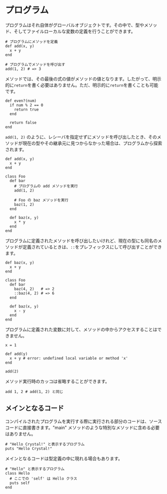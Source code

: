 # プログラム

プログラムはそれ自体がグローバルオブジェクトです。その中で、型やメソッド、そしてファイルローカルな変数の定義を行うことができます。

```crystal
# プログラムにメソッドを定義
def add(x, y)
  x + y
end

# プログラムでメソッドを呼び出す
add(1, 2) # => 3
```

メソッドでは、その最後の式の値がメソッドの値となります。したがって、明示的に`return`を書く必要はありません。ただ、明示的に`return`を書くことも可能です。

```crystal
def even?(num)
  if num % 2 == 0
    return true
  end

  return false
end
```

`add(1, 2)` のように、レシーバを指定せずにメソッドを呼び出したとき、そのメソッドが現在の型やその継承元に見つからなかった場合は、プログラムから探索されます。

```crystal
def add(x, y)
  x + y
end

class Foo
  def bar
    # プログラムの add メソッドを実行
    add(1, 2)

    # Foo の baz メソッドを実行
    baz(1, 2)
  end

  def baz(x, y)
    x * y
  end
end
```

プログラムに定義されたメソッドを呼び出したいけれど、現在の型にも同名のメソッドが定義されているときは、`::`をプレフィックスにして呼び出すことができます。

```crystal
def baz(x, y)
  x + y
end

class Foo
  def bar
    baz(4, 2)   # => 2
    ::baz(4, 2) # => 6
  end

  def baz(x, y)
    x - y
  end
end
```

プログラムに定義された変数に対して、メソッドの中からアクセスすることはできません。

```crystal
x = 1

def add(y)
  x + y # error: undefined local variable or method 'x'
end

add(2)
```

メソッド実行時のカッコは省略することができます。

```crystal
add 1, 2 # add(1, 2) と同じ
```

## メインとなるコード

コンパイルされたプログラムを実行する際に実行される部分のコードは、ソースコードに直接書きます。"main" メソッドのような特別なメソッドに含める必要はありません。

```crystal
# "Hello Crystal!" と表示するプログラム
puts "Hello Crystal!"
```

メインとなるコードは型定義の中に現れる場合もあります。

```crystal
# "Hello" と表示するプログラム
class Hello
  # ここでの 'self' は Hello クラス
  puts self
end
```
